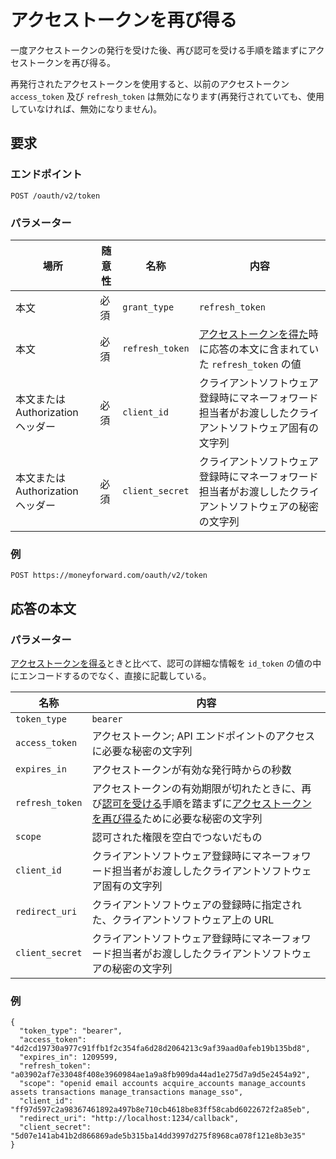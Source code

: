 # アクセストークンを再び得る

一度アクセストークンの発行を受けた後、再び認可を受ける手順を踏まずにアクセストークンを再び得る。

再発行されたアクセストークンを使用すると、以前のアクセストークン `access_token` 及び `refresh_token` は無効になります(再発行されていても、使用していなければ、無効になりません)。

## 要求

### エンドポイント

```
POST /oauth/v2/token
```

### パラメーター

| 場所                              | 随意性 | 名称            | 内容                                                                                                     |
| --------------------------------- | ------ | --------------- | -------------------------------------------------------------------------------------------------------- |
| 本文                              | 必須   | `grant_type`    | `refresh_token`                                                                                          |
| 本文                              | 必須   | `refresh_token` | [アクセストークンを得た](token.md)時に応答の本文に含まれていた `refresh_token` の値                      |
| 本文または Authorization ヘッダー | 必須   | `client_id`     | クライアントソフトウェア登録時にマネーフォワード担当者がお渡ししたクライアントソフトウェア固有の文字列   |
| 本文または Authorization ヘッダー | 必須   | `client_secret` | クライアントソフトウェア登録時にマネーフォワード担当者がお渡ししたクライアントソフトウェアの秘密の文字列 |

### 例

```
POST https://moneyforward.com/oauth/v2/token
```

## 応答の本文

### パラメーター

[アクセストークンを得る](token.md)ときと比べて、認可の詳細な情報を `id_token` の値の中にエンコードするのでなく、直接に記載している。

| 名称            | 内容                                                                                                                                                     |
| --------------- | -------------------------------------------------------------------------------------------------------------------------------------------------------- |
| `token_type`    | `bearer`                                                                                                                                                 |
| `access_token`  | アクセストークン; API エンドポイントのアクセスに必要な秘密の文字列                                                                                       |
| `expires_in`    | アクセストークンが有効な発行時からの秒数                                                                                                                 |
| `refresh_token` | アクセストークンの有効期限が切れたときに、再び[認可を受ける](authorize.md)手順を踏まずに[アクセストークンを再び得る](refresh.md)ために必要な秘密の文字列 |
| `scope`         | 認可された権限を空白でつないだもの                                                                                                                       |
| `client_id`     | クライアントソフトウェア登録時にマネーフォワード担当者がお渡ししたクライアントソフトウェア固有の文字列                                                   |
| `redirect_uri`  | クライアントソフトウェアの登録時に指定された、クライアントソフトウェア上の URL                                                                           |
| `client_secret` | クライアントソフトウェア登録時にマネーフォワード担当者がお渡ししたクライアントソフトウェアの秘密の文字列                                                 |

### 例

```
{
  "token_type": "bearer",
  "access_token": "4d2cd19730a977c91ffb1f2c354fa6d28d2064213c9af39aad0afeb19b135bd8",
  "expires_in": 1209599,
  "refresh_token": "a03902af7e33048f408e3960984ae1a9a8fb909da44ad1e275d7a9d5e2454a92",
  "scope": "openid email accounts acquire_accounts manage_accounts assets transactions manage_transactions manage_sso",
  "client_id": "ff97d597c2a98367461892a497b8e710cb4618be83ff58cabd6022672f2a85eb",
  "redirect_uri": "http://localhost:1234/callback",
  "client_secret": "5d07e141ab41b2d866869ade5b315ba14dd3997d275f8968ca078f121e8b3e35"
}
```
